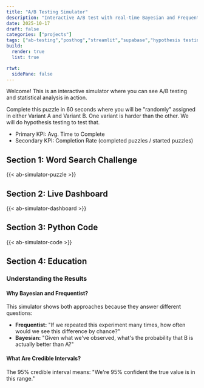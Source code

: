 ```yaml
---
title: "A/B Testing Simulator"
description: "Interactive A/B test with real-time Bayesian and Frequentist statistics"
date: 2025-10-17
draft: false
categories: ["projects"]
tags: ["ab-testing","posthog","streamlit","supabase","hypothesis testing"]
build:
  render: true
  list: true

rtwt:
  sidePane: false
---
```


Welcome! This is an interactive simulator where you can see A/B testing and statistical analysis in action. 

Complete this puzzle in 60 seconds where you will be "randomly" assigned in either Variant A and Variant B. One variant is harder than the other. We will do hypothesis testing to test that. 
* Primary KPI: Avg. Time to Complete
* Secondary KPI: Completion Rate (completed puzzles / started puzzles)

## Section 1: Word Search Challenge

{{< ab-simulator-puzzle >}}

## Section 2: Live Dashboard

{{< ab-simulator-dashboard >}}

## Section 3: Python Code

{{< ab-simulator-code >}}

## Section 4: Education

### Understanding the Results

#### Why Bayesian and Frequentist?

This simulator shows both approaches because they answer different questions:

- **Frequentist:** "If we repeated this experiment many times, how often would we see this difference by chance?"
- **Bayesian:** "Given what we've observed, what's the probability that B is actually better than A?"

#### What Are Credible Intervals?

The 95% credible interval means: "We're 95% confident the true value is in this range."

<link rel="stylesheet" href="/css/ab-simulator.css?v=1.15">
<script src="/js/ab-simulator.js?v=1.15"></script>

